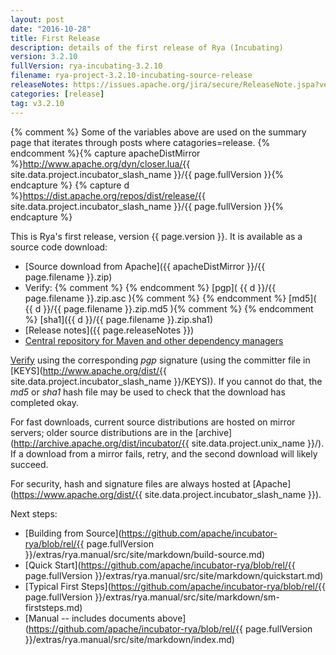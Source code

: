 ```yaml
---
layout: post
date: "2016-10-28"
title: First Release
description: details of the first release of Rya (Incubating)
version: 3.2.10
fullVersion: rya-incubating-3.2.10
filename: rya-project-3.2.10-incubating-source-release
releaseNotes: https://issues.apache.org/jira/secure/ReleaseNote.jspa?version=12334209&styleName=Html&projectId=12319020
categories: [release]
tag: v3.2.10
---
```

{% comment %}
Some of the variables above are used on the summary page that iterates through posts where catagories=release.
{% endcomment %}{% capture apacheDistMirror %}http://www.apache.org/dyn/closer.lua/{{ site.data.project.incubator_slash_name }}/{{ page.fullVersion }}{% endcapture %}
{% capture d %}https://dist.apache.org/repos/dist/release/{{ site.data.project.incubator_slash_name }}/{{ page.fullVersion }}{% endcapture %}





This is Rya's first release, version {{ page.version }}.  It is available as a source code download:

- [Source download from Apache]({{ apacheDistMirror }}/{{ page.filename }}.zip)
- Verify: {% comment %}
{% endcomment %} [pgp]( {{ d }}/{{ page.filename }}.zip.asc ){% comment %}
{% endcomment %} [md5]( {{ d }}/{{ page.filename }}.zip.md5 ){% comment %}
{% endcomment %} [sha1]({{ d }}/{{ page.filename }}.zip.sha1)
- [Release notes]({{ page.releaseNotes }})
- [Central repository for Maven and other dependency managers](https://search.maven.org/#search%7Cga%7C1%7Cg%3A%22org.apache.rya%22)

[Verify](http://www.apache.org/dyn/closer.cgi#verify)
using the corresponding *pgp* signature (using the committer file in
[KEYS](http://www.apache.org/dist/{{ site.data.project.incubator_slash_name }}/KEYS)).
If you cannot do that, the *md5* or *sha1* hash file may be used to check that the
download has completed okay.

For fast downloads, current source distributions are hosted on mirror servers;
older source distributions are in the
[archive](http://archive.apache.org/dist/incubator/{{ site.data.project.unix_name }}/).
If a download from a mirror fails, retry, and the second download will likely
succeed.

For security, hash and signature files are always hosted at
[Apache](https://www.apache.org/dist/{{ site.data.project.incubator_slash_name }}).

Next steps:
- [Building from Source](https://github.com/apache/incubator-rya/blob/rel/{{ page.fullVersion }}/extras/rya.manual/src/site/markdown/build-source.md)
- [Quick Start](https://github.com/apache/incubator-rya/blob/rel/{{ page.fullVersion }}/extras/rya.manual/src/site/markdown/quickstart.md)
- [Typical First Steps](https://github.com/apache/incubator-rya/blob/rel/{{ page.fullVersion }}/extras/rya.manual/src/site/markdown/sm-firststeps.md)
- [Manual -- includes documents above](https://github.com/apache/incubator-rya/blob/rel/{{ page.fullVersion }}/extras/rya.manual/src/site/markdown/index.md)
